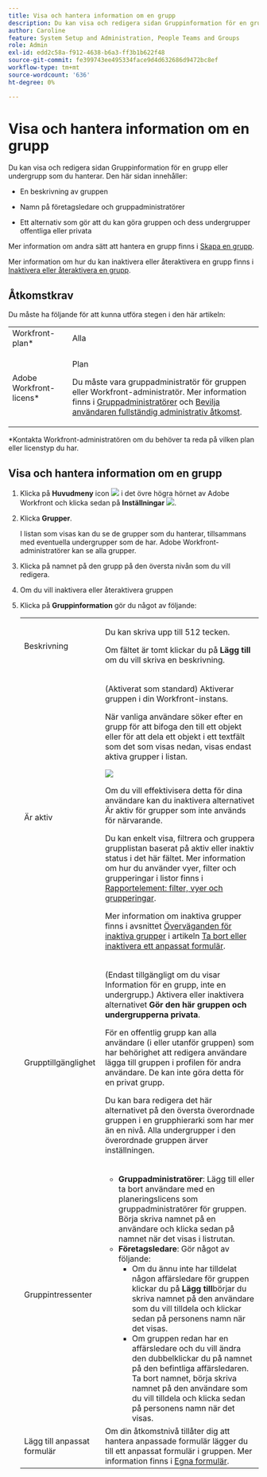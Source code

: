 ```yaml
---
title: Visa och hantera information om en grupp
description: Du kan visa och redigera sidan Gruppinformation för en grupp eller undergrupp som du hanterar.
author: Caroline
feature: System Setup and Administration, People Teams and Groups
role: Admin
exl-id: edd2c58a-f912-4638-b6a3-ff3b1b622f48
source-git-commit: fe399743ee495334face9d4d632686d9472bc8ef
workflow-type: tm+mt
source-wordcount: '636'
ht-degree: 0%

---
```


# Visa och hantera information om en grupp

Du kan visa och redigera sidan Gruppinformation för en grupp eller undergrupp som du hanterar. Den här sidan innehåller:

* En beskrivning av gruppen
* Namn på företagsledare och gruppadministratörer
* Ett alternativ som gör att du kan göra gruppen och dess undergrupper offentliga eller privata

   <!--
  <li>An option that allows you to deactivate or reactivate a group and its subgroups.
  DRAFTED IN FLARE:
  Make this change when Callisto adds the
  <b>Is active</b>
   option to the Details pag
  </li>
  -->

Mer information om andra sätt att hantera en grupp finns i [Skapa en grupp](../../../administration-and-setup/manage-groups/create-and-manage-groups/create-a-group.md).

Mer information om hur du kan inaktivera eller återaktivera en grupp finns i [Inaktivera eller återaktivera en grupp](../../../administration-and-setup/manage-groups/create-and-manage-groups/deactivate-or-reactivate-a-group.md).

<!--
DRAFTED IN FLARE:
Delete this paragraph when Callisto adds the
<b>Is active</b>
 option to the Details pag
-->

## Åtkomstkrav

Du måste ha följande för att kunna utföra stegen i den här artikeln:

<table style="table-layout:auto"> 
 <col> 
 <col> 
 <tbody> 
  <tr> 
   <td role="rowheader">Workfront-plan*</td> 
   <td>Alla</td> 
  </tr> 
  <tr> 
   <td role="rowheader">Adobe Workfront-licens*</td> 
   <td> <p>Plan </p> <p>Du måste vara gruppadministratör för gruppen eller Workfront-administratör. Mer information finns i <a href="../../../administration-and-setup/manage-groups/group-roles/group-administrators.md" class="MCXref xref">Gruppadministratörer</a> och <a href="../../../administration-and-setup/add-users/configure-and-grant-access/grant-a-user-full-administrative-access.md" class="MCXref xref">Bevilja användaren fullständig administrativ åtkomst</a>.</p> </td> 
  </tr> 
 </tbody> 
</table>

&#42;Kontakta Workfront-administratören om du behöver ta reda på vilken plan eller licenstyp du har.

## Visa och hantera information om en grupp

1. Klicka på **Huvudmeny** icon ![](assets/main-menu-icon.png) i det övre högra hörnet av Adobe Workfront och klicka sedan på **Inställningar** ![](assets/gear-icon-settings.png).

1. Klicka **Grupper**.

   I listan som visas kan du se de grupper som du hanterar, tillsammans med eventuella undergrupper som de har. Adobe Workfront-administratörer kan se alla grupper.

1. Klicka på namnet på den grupp på den översta nivån som du vill redigera.
1. Om du vill inaktivera eller återaktivera gruppen
1. Klicka på **Gruppinformation** gör du något av följande:

   <table style="table-layout:auto"> 
    <col> 
    <col> 
    <tbody> 
     <tr> 
      <td role="rowheader">Beskrivning</td> 
      <td> <p>Du kan skriva upp till 512 tecken.</p> <p>Om fältet är tomt klickar du på <strong>Lägg till</strong> om du vill skriva en beskrivning.</p> </td> 
     </tr> 
     <tr data-mc-conditions=""> 
      <td role="rowheader">Är aktiv</td> 
      <td> <p>(Aktiverat som standard) Aktiverar gruppen i din Workfront-instans.</p> <p>När vanliga användare söker efter en grupp för att bifoga den till ett objekt eller för att dela ett objekt i ett textfält som det som visas nedan, visas endast aktiva grupper i listan.</p> <p> <img src="assets/group-type-aheads.jpg"> </p> <p>Om du vill effektivisera detta för dina användare kan du inaktivera alternativet Är aktiv för grupper som inte används för närvarande.</p> <p>Du kan enkelt visa, filtrera och gruppera grupplistan baserat på aktiv eller inaktiv status i det här fältet. Mer information om hur du använder vyer, filter och grupperingar i listor finns i <a href="../../../reports-and-dashboards/reports/reporting-elements/reporting-elements-filters-views-groupings.md" class="MCXref xref">Rapportelement: filter, vyer och grupperingar</a>.</p> <p>Mer information om inaktiva grupper finns i avsnittet <a href="../../../administration-and-setup/manage-groups/create-and-manage-groups/deactivate-or-reactivate-a-group.md#inactive" class="MCXref xref">Överväganden för inaktiva grupper</a> i artikeln <a href="../../../administration-and-setup/customize-workfront/create-manage-custom-forms/delete-or-deactivate-a-custom-form.md" class="MCXref xref">Ta bort eller inaktivera ett anpassat formulär</a>.</p> </td> 
     </tr> 
     <tr> 
      <td role="rowheader">Grupptillgänglighet</td> 
      <td> <p>(Endast tillgängligt om du visar Information för en grupp, inte en undergrupp.) Aktivera eller inaktivera alternativet <strong>Gör den här gruppen och undergrupperna privata</strong>.</p> <p>För en offentlig grupp kan alla användare (i eller utanför gruppen) som har behörighet att redigera användare lägga till gruppen i profilen för andra användare. De kan inte göra detta för en privat grupp.</p> <p>Du kan bara redigera det här alternativet på den översta överordnade gruppen i en grupphierarki som har mer än en nivå. Alla undergrupper i den överordnade gruppen ärver inställningen.</p> </td> 
     </tr> 
     <tr> 
      <td role="rowheader">Gruppintressenter</td> 
      <td> 
       <ul> 
        <li><strong>Gruppadministratörer</strong>: Lägg till eller ta bort användare med en planeringslicens som gruppadministratörer för gruppen. Börja skriva namnet på en användare och klicka sedan på namnet när det visas i listrutan.</li> 
        <li><strong>Företagsledare</strong>: Gör något av följande:
         <ul>
          <li>Om du ännu inte har tilldelat någon affärsledare för gruppen klickar du på <strong>Lägg till</strong>börjar du skriva namnet på den användare som du vill tilldela och klickar sedan på personens namn när det visas.</li>
          <li>Om gruppen redan har en affärsledare och du vill ändra den dubbelklickar du på namnet på den befintliga affärsledaren. Ta bort namnet, börja skriva namnet på den användare som du vill tilldela och klicka sedan på personens namn när det visas.</li>
         </ul></li> 
       </ul> </td> 
     </tr> 
     <tr> 
      <td role="rowheader">Lägg till anpassat formulär</td> 
      <td>Om din åtkomstnivå tillåter dig att hantera anpassade formulär lägger du till ett anpassat formulär i gruppen. Mer information finns i <a href="../../../administration-and-setup/customize-workfront/create-manage-custom-forms/create-and-manage-custom-forms.md" class="MCXref xref">Egna formulär</a>.</td> 
     </tr> 
    </tbody> 
   </table>
